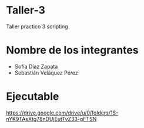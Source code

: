 # Taller-3
 Taller practico 3 scripting
# Nombre de los integrantes
- Sofía Díaz Zapata
- Sebastián Veláquez Pérez
# Ejecutable
https://drive.google.com/drive/u/0/folders/1S-nYK9TAeXtg78nDUjEutTvZ33-gFTSN
